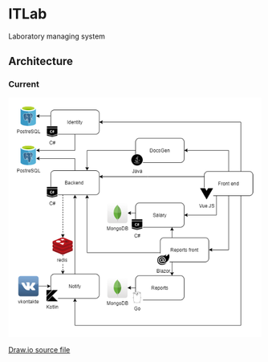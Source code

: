 # ITLab
Laboratory managing system


## Architecture
### Current
![Architecture (current)](docs/img/Architecture.png)


[Draw.io source file](docs/src/Architecture.drawio)
